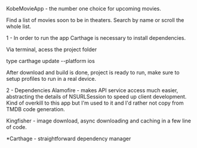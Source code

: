 KobeMovieApp - the number one choice for upcoming movies.

Find a list of movies soon to be in theaters. Search by name or scroll the whole list.

1 - In order to run the app
Carthage is necessary to install dependencies.

Via terminal, acess the project folder

type carthage update --platform ios

After download and build is done, project is ready to run, make sure to setup profiles to run in a real device.

2 - Dependencies
Alamofire - makes API service access much easier, abstracting the details of NSURLSession to speed up client development. Kind of overkill to this app but I'm used to it and I'd rather not copy from TMDB code generation.

Kingfisher - image download, async downloading and caching in a few line of code.

*Carthage - straightforward dependency manager
